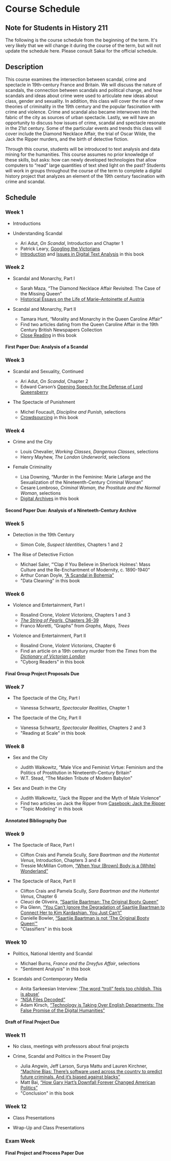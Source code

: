 # Course Schedule

## Note for Students in History 211

The following is the course schedule from the beginning of the term. It's very likely that we will change it during the course of the term, but will not update the schedule here. Please consult Sakai for the official schedule.

## Description

This course examines the intersection between scandal, crime and spectacle in 19th-century France and Britain. We will discuss the nature of scandals, the connection between scandals and political change, and how scandals and ideas about crime were used to articulate new ideas about class, gender and sexuality. In addition, this class will cover the rise of new theories of criminality in the 19th century and the popular fascination with crime and violence. Crime and scandal also became interwoven into the fabric of the city as sources of urban spectacle. Lastly, we will have an opportunity to discuss how issues of crime, scandal and spectacle resonate in the 21st century. Some of the particular events and trends this class will cover include the Diamond Necklace Affair, the trial of Oscar Wilde, the Jack the Ripper murders, and the birth of detective fiction.

Through this course, students will be introduced to text analysis and data mining for the humanities. This course assumes no prior knowledge of these skills, but asks: how can newly developed technologies that allow computers to “read” large quantities of text shed light on the past? Students will work in groups throughout the course of the term to complete a digital history project that analyzes an element of the 19th century fascination with crime and scandal.

## Schedule

### Week 1

* Introductions

* Understanding Scandal
  * Ari Adut, _On Scandal_, Introduction and Chapter 1
  * Patrick Leary, [Googling the Victorians](http://www.victorianresearch.org/googling.pdf)
  * [Introduction](/introduction.md) and [Issues in Digital Text Analysis](/issues-in-digital-text-analysis.md) in this book

### Week 2

* Scandal and Monarchy, Part I
  * Sarah Maza, “The Diamond Necklace Affair Revisited: The Case of the Missing Queen” 
  * [Historical Essays on the Life of Marie–Antoinette of Austria](http://chnm.gmu.edu/revolution/d/262/)


* Scandal and Monarchy, Part II 
  * Tamara Hunt, “Morality and Monarchy in the Queen Caroline Affair” 
  * Find two articles dating from the Queen Caroline Affair in the 19th Century British Newspapers Collection 
  * [Close Reading](/close-reading.md) in this book

#### First Paper Due: Analysis of a Scandal

### Week 3

* Scandal and Sexuality, Continued 
  * Ari Adut, _On Scandal_, Chapter 2 
  * Edward Carson’s [Opening Speech for the Defense of Lord Queensberry](http://law2.umkc.edu/faculty/projects/ftrials/wilde/defenopening.htm)


* The Spectacle of Punishment 
  * Michel Foucault, _Discipline and Punish_, selections 
  * [Crowdsourcing](/crowdsourcing.md) in this book

### Week 4

* Crime and the City 
  * Louis Chevalier, _Working Classes, Dangerous Classes_, selections 
  * Henry Mayhew, _The London Underworld_, selections


* Female Criminality 
  * Lisa Downing, “Murder in the Feminine: Marie Lafarge and the Sexualization of the Nineteenth-Century Criminal Woman” 
  * Cesare Lombroso, _Criminal Woman, the Prostitute and the Normal Woman_, selections 
  * [Digital Archives](/digital-archives.md) in this book

#### Second Paper Due: Analysis of a Nineteeth-Century Archive

### Week 5

* Detection in the 19th Century 
  * Simon Cole, _Suspect Identities_, Chapters 1 and 2


* The Rise of Detective Fiction 
  * Michael Saler, “’Clap if You Believe in Sherlock Holmes’: Mass Culture and the Re-Enchantment of Modernity, c. 1890-1940" 
  * Arthur Conan Doyle, [“A Scandal in Bohemia”](http://www.gutenberg.org/files/1661/1661-h/1661-h.htm#) 
  * "Data Cleaning" in this book

### Week 6

* Violence and Entertainment, Part I 
  * Rosalind Crone, _Violent Victorians_, Chapters 1 and 3 
  * [_The String of Pearls_, Chapters 36-39](http://www.victorianlondon.org/mysteries/sweeney_todd-00.htm) 
  * Franco Moretti, “Graphs” from _Graphs, Maps, Trees_


* Violence and Entertainment, Part II 
  * Rosalind Crone, _Violent Victorians_, Chapter 6 
  * Find an article on a 19th century murder from the _Times_ from the [_Dictionary of Victorian London_](http://www.victorianlondon.org/index-2012.htm) 
  * "Cyborg Readers" in this book

#### Final Group Project Proposals Due

### Week 7

* The Spectacle of the City, Part I 
  * Vanessa Schwartz, _Spectacular Realities_, Chapter 1


* The Spectacle of the City, Part II 
  * Vanessa Schwartz, _Spectacular Realities_, Chapters 2 and 3 
  * "Reading at Scale" in this book

### Week 8

* Sex and the City 
  * Judith Walkowitz, “Male Vice and Feminist Virtue: Feminism and the Politics of Prostitution in Nineteenth-Century Britain” 
  * W.T. Stead, “The Maiden Tribute of Modern Babylon"


* Sex and Death in the City 
  * Judith Walkowitz, “Jack the Ripper and the Myth of Male Violence” 
  * Find two articles on Jack the Ripper from [Casebook: Jack the Ripper](http://www.casebook.org/press_reports/) 
  * "Topic Modeling" in this book

#### Annotated Bibliography Due

### Week 9

* The Spectacle of Race, Part I 
  * Clifton Crais and Pamela Scully, _Sara Baartman and the Hottentot Venus_, Introduction, Chapters 3 and 4 
  * Tressie McMillan Cottom, [“When Your (Brown) Body is a (White) Wonderland”](http://tressiemc.com/2013/08/27/when-your-brown-body-is-a-white-wonderland/)


* The Spectacle of Race, Part II 
  * Clifton Crais and Pamela Scully, _Sara Baartman and the Hottentot Venus_, Chapter 6 
  * Cleuci de Oliveira, [“Saartjie Baartman: The Original Booty Queen”](http://jezebel.com/saartje-baartman-the-original-booty-queen-1658569879) 
  * Pia Glenn, [“You Can’t Ignore the Degradation of Saartjie Baartman to Connect Her to Kim Kardashian. You Just Can’t”](http://www.xojane.com/issues/saartjie-baartman-kim-kardashian) 
  * Danielle Bowler, [“Saartjie Baartman is not ‘The Original Booty Queen’”](http://ewn.co.za/2014/11/17/OPINION-Danielle-Bowler-Saartjie-Baartman-is-not-the-original-booty-queen) 
  * "Classifiers" in this book

### Week 10

* Politics, National Identity and Scandal 
  * Michael Burns, _France and the Dreyfus Affair_, selections 
  * "Sentiment Analysis" in this book


* Scandals and Contemporary Media 
  * Anita Sarkeesian Interview: [‘The word “troll” feels too childish. This is abuse’](http://www.theguardian.com/technology/2015/aug/29/anita-sarkeesian-gamergate-interview-jessica-valenti) 
  * [“NSA Files Decoded”](http://www.theguardian.com/world/interactive/2013/nov/01/snowden-nsa-files-surveillance-revelations-decoded) 
  * Adam Kirsch, [“Technology is Taking Over English Departments: The False Promise of the Digital Humanities”](https://newrepublic.com/article/117428/limits-digital-humanities-adam-kirsch)

#### Draft of Final Project Due

### Week 11

* No class, meetings with professors about final projects

* Crime, Scandal and Politics in the Present Day 
  * Julia Angwin, Jeff Larson, Surya Mattu and Lauren Kirchner, [“Machine Bias: There’s software used across the country to predict future criminals. And it’s biased against blacks”](https://www.propublica.org/article/machine-bias-risk-assessments-in-criminal-sentencing) 
  * Matt Bai, [“How Gary Hart’s Downfall Forever Changed American Politics”](http://www.nytimes.com/2014/09/21/magazine/how-gary-harts-downfall-forever-changed-american-politics.html)   
  * "Conclusion" in this book


### Week 12

* Class Presentations

* Wrap-Up and Class Presentations

### Exam Week

#### Final Project and Process Paper Due
